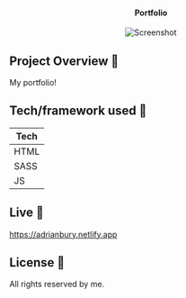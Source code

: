 <h4 align="center">Portfolio</h4>

<p align="center">
  <a >
    <img src="https://user-images.githubusercontent.com/26926726/107147988-1a555700-6951-11eb-9839-5d967ab6e7f6.png"
         alt="Screenshot">
  </a>
</p>

## Project Overview 🎉
My portfolio!
## Tech/framework used 🔧

| Tech                                                    
| -------------------------------------------------------
| HTML                           
| SASS                           
| JS                                                     


## Live 📍
https://adrianbury.netlify.app


## License 🔱
All rights reserved by me.
